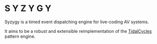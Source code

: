 # S Y Z Y G Y
Syzygy is a timed event dispatching engine for live-coding AV systems.

It aims to be a robust and extensible reimplementation of the [TidalCycles](https://tidalcycles.org/) pattern engine.
